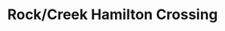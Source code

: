 ---
title: "Rock/Creek Hamilton Crossing"
url: /chattanooga/rock-creek-hamilton-crossing/
shop: outdoor
---